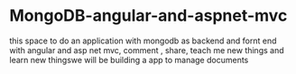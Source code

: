 # MongoDB-angular-and-aspnet-mvc
this space to do an application with mongodb as backend and fornt end with angular and asp net mvc, comment , share, teach me new things and learn new thingswe will be building a app to manage documents
